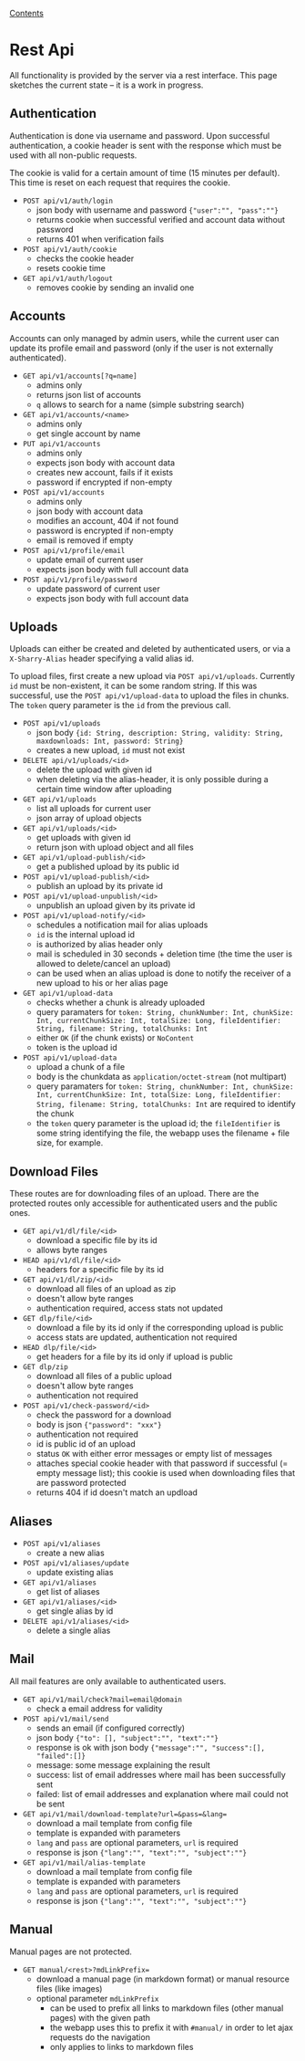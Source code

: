 [Contents](index.md)

# Rest Api

All functionality is provided by the server via a rest interface. This
page sketches the current state – it is a work in progress.


## Authentication

Authentication is done via username and password. Upon successful
authentication, a cookie header is sent with the response which must
be used with all non-public requests.

The cookie is valid for a certain amount of time (15 minutes per
default). This time is reset on each request that requires the cookie.

-   `POST api/v1/auth/login`
    -   json body with username and password `{"user":"", "pass":""}`
    -   returns cookie when successful verified and account data without password
    -   returns 401 when verification fails
-   `POST api/v1/auth/cookie`
    -   checks the cookie header
    -   resets cookie time
-   `GET api/v1/auth/logout`
    -   removes cookie by sending an invalid one


## Accounts

Accounts can only managed by admin users, while the current user can
update its profile email and password (only if the user is not
externally authenticated).

-   `GET api/v1/accounts[?q=name]`
    -   admins only
    -   returns json list of accounts
    -   `q` allows to search for a name (simple substring search)
-   `GET api/v1/accounts/<name>`
    -   admins only
    -   get single account by name
-   `PUT api/v1/accounts`
    -   admins only
    -   expects json body with account data
    -   creates new account, fails if it exists
    -   password if encrypted if non-empty
-   `POST api/v1/accounts`
    -   admins only
    -   json body with account data
    -   modifies an account, 404 if not found
    -   password is encrypted if non-empty
    -   email is removed if empty
-   `POST api/v1/profile/email`
    -   update email of current user
    -   expects json body with full account data
-   `POST api/v1/profile/password`
    -   update password of current user
    -   expects json body with full account data


## Uploads

Uploads can either be created and deleted by authenticated users, or
via a `X-Sharry-Alias` header specifying a valid alias id.

To upload files, first create a new upload via `POST
api/v1/uploads`. Currently `id` must be non-existent, it can be some
random string. If this was successful, use the `POST
api/v1/upload-data` to upload the files in chunks. The `token` query
parameter is the `id` from the previous call.


-   `POST api/v1/uploads`
    -   json body `{id: String, description: String, validity: String,
        maxdownloads: Int, password: String}`
    -   creates a new upload, `id` must not exist
-   `DELETE api/v1/uploads/<id>`
    -   delete the upload with given id
    -   when deleting via the alias-header, it is only possible during
        a certain time window after uploading
-   `GET api/v1/uploads`
    -   list all uploads for current user
    -   json array of upload objects
-   `GET api/v1/uploads/<id>`
    -   get uploads with given id
    -   return json with upload object and all files
-   `GET api/v1/upload-publish/<id>`
    -   get a published upload by its public id
-   `POST api/v1/upload-publish/<id>`
    -   publish an upload by its private id
-   `POST api/v1/upload-unpublish/<id>`
    -   unpublish an upload given by its private id
-   `POST api/v1/upload-notify/<id>`
    -   schedules a notification mail for alias uploads
    -   `id` is the internal upload id
    -   is authorized by alias header only
    -   mail is scheduled in 30 seconds + deletion time (the time the
        user is allowed to delete/cancel an upload)
    -   can be used when an alias upload is done to notify the
        receiver of a new upload to his or her alias page
-   `GET api/v1/upload-data`
    -   checks whether a chunk is already uploaded
    -   query paramaters for `token: String, chunkNumber: Int,
        chunkSize: Int, currentChunkSize: Int, totalSize: Long,
        fileIdentifier: String, filename: String, totalChunks: Int`
    -   either `OK` (if the chunk exists) or `NoContent`
    -   token is the upload id
-   `POST api/v1/upload-data`
    -   upload a chunk of a file
    -   body is the chunkdata as `application/octet-stream` (not
        multipart)
    -   query paramaters for `token: String, chunkNumber: Int,
        chunkSize: Int, currentChunkSize: Int, totalSize: Long,
        fileIdentifier: String, filename: String, totalChunks: Int`
        are required to identify the chunk
    -   the `token` query parameter is the upload id; the
        `fileIdentifier` is some string identifying the file, the
        webapp uses the filename + file size, for example.

## Download Files

These routes are for downloading files of an upload. There are the
protected routes only accessible for authenticated users and the
public ones.

-   `GET api/v1/dl/file/<id>`
    -   download a specific file by its id
    -   allows byte ranges
-   `HEAD api/v1/dl/file/<id>`
    -   headers for a specific file by its id
-   `GET api/v1/dl/zip/<id>`
    -   download all files of an upload as zip
    -   doesn't allow byte ranges
    -   authentication required, access stats not updated
-   `GET dlp/file/<id>`
    -   download a file by its id only if the corresponding upload is public
    -   access stats are updated, authentication not required
-   `HEAD dlp/file/<id>`
    -   get headers for a file by its id only if upload is public
-   `GET dlp/zip`
    -   download all files of a public upload
    -   doesn't allow byte ranges
    -   authentication not required
-   `POST api/v1/check-password/<id>`
    -   check the password for a download
    -   body is json `{"password": "xxx"}`
    -   authentication not required
    -   id is public id of an upload
    -   status `OK` with either error messages or empty list of
        messages
    -   attaches special cookie header with that password if
        successful (= empty message list); this cookie is used when
        downloading files that are password protected
    -   returns 404 if id doesn't match an updload


## Aliases

-   `POST api/v1/aliases`
    -   create a new alias
-   `POST api/v1/aliases/update`
    -   update existing alias
-   `GET api/v1/aliases`
    -   get list of aliases
-   `GET api/v1/aliases/<id>`
    -   get single alias by id
-   `DELETE api/v1/aliases/<id>`
    -   delete a single alias


## Mail

All mail features are only available to authenticated users.

-   `GET api/v1/mail/check?mail=email@domain`
    -   check a email address for validity
-   `POST api/v1/mail/send`
    -   sends an email (if configured correctly)
    -   json body `{"to": [], "subject":"", "text":""}`
    -   response is ok with json body `{"message":"", "success":[], "failed":[]}`
    -   message: some message explaining the result
    -   success: list of email addresses where mail has been successfully sent
    -   failed: list of email addresses and explanation where mail could not be sent
-   `GET api/v1/mail/download-template?url=&pass=&lang=`
    -   download a mail template from config file
    -   template is expanded with parameters
    -   `lang` and `pass` are optional parameters, `url` is required
    -   response is json `{"lang":"", "text":"", "subject":""}`
-   `GET api/v1/mail/alias-template`
    -   download a mail template from config file
    -   template is expanded with parameters
    -   `lang` and `pass` are optional parameters, `url` is required
    -   response is json `{"lang":"", "text":"", "subject":""}`


## Manual

Manual pages are not protected.

-   `GET manual/<rest>?mdLinkPrefix=`
    -   download a manual page (in markdown format) or manual resource
        files (like images)
    -   optional parameter `mdLinkPrefix`
        -   can be used to prefix all links to markdown files (other manual
            pages) with the given path
        -   the webapp uses this to prefix it with `#manual/` in order to
            let ajax requests do the navigation
        -   only applies to links to markdown files
